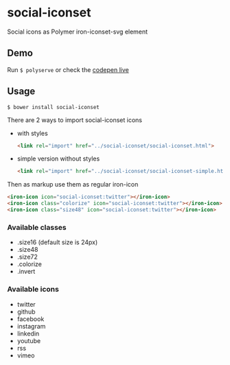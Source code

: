 # social-iconset
Social icons as Polymer iron-iconset-svg element

## Demo
Run ```$ polyserve``` or check the [codepen live](http://codepen.io/binaryunit/pen/jrVyPX)

## Usage
```$ bower install social-iconset```

There are 2 ways to import social-iconset icons
- with styles
    ```html
    <link rel="import" href="../social-iconset/social-iconset.html">
    ```
- simple version without styles
    ```html
    <link rel="import" href="../social-iconset/social-iconset-simple.html">
    ```

Then as markup use them as regular iron-icon
```html
<iron-icon icon="social-iconset:twitter"></iron-icon>
<iron-icon class="colorize" icon="social-iconset:twitter"></iron-icon>
<iron-icon class="size48" icon="social-iconset:twitter"></iron-icon>
```

### Available classes
- .size16 (default size is 24px)
- .size48
- .size72
- .colorize
- .invert

### Available icons
- twitter
- github
- facebook
- instagram
- linkedin
- youtube
- rss
- vimeo